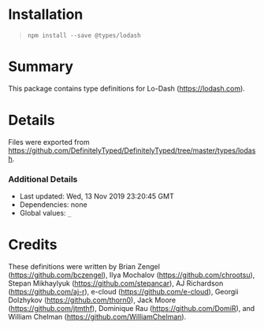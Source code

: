 # Installation
> `npm install --save @types/lodash`

# Summary
This package contains type definitions for Lo-Dash (https://lodash.com).

# Details
Files were exported from https://github.com/DefinitelyTyped/DefinitelyTyped/tree/master/types/lodash.

### Additional Details
 * Last updated: Wed, 13 Nov 2019 23:20:45 GMT
 * Dependencies: none
 * Global values: `_`

# Credits
These definitions were written by Brian Zengel (https://github.com/bczengel), Ilya Mochalov (https://github.com/chrootsu), Stepan Mikhaylyuk (https://github.com/stepancar), AJ Richardson (https://github.com/aj-r), e-cloud (https://github.com/e-cloud), Georgii Dolzhykov (https://github.com/thorn0), Jack Moore (https://github.com/jtmthf), Dominique Rau (https://github.com/DomiR), and William Chelman (https://github.com/WilliamChelman).
